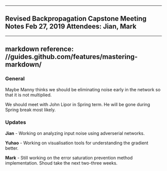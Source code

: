 -------------------------------------
Revised Backpropagation Capstone
Meeting Notes 
Feb 27, 2019
Attendees: Jian, Mark
-------------------------------------
-------------------------------------
markdown reference: //guides.github.com/features/mastering-markdown/
-------------------------------------


### General

Maybe Manny thinks we should be eliminating noise early in the network so that it is not multiplied. 

We should meet with John Lipor in Spring term. He will be gone during Spring break most likely. 

###  Updates

**Jian** - Working on analyzing input noise using adverserial networks. 

**Yuhao** - Working on visualisation tools for understanding the gradient better. 

**Mark** - Still working on the error saturation prevention method implementation. Shoud take the next two-three weeks.  
 
